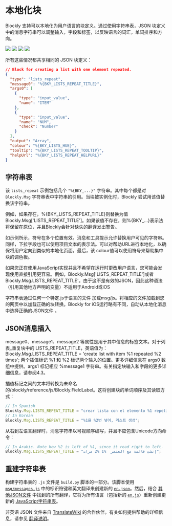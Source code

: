 # 本地化块

Blockly 支持可以本地化为用户语言的块定义。通过使用字符串表，JSON 块定义中的消息字符串可以调整输入，字段和标签，以反映语言的词汇，单词排序和方向。

![](./createlist-en.png)
![](./createlist-es.png)
![](./createlist-ko.png)
![](./createlist-ar.png)

所有这些情况都共享相同的 JSON 块定义：

```json
// Block for creating a list with one element repeated.
{
  "type": "lists_repeat",
  "message0": "%{BKY_LISTS_REPEAT_TITLE}",
  "args0": [
    {
      "type": "input_value",
      "name": "ITEM"
    },
    {
      "type": "input_value",
      "name": "NUM",
      "check": "Number"
    }
  ],
  "output": "Array",
  "colour": "%{BKY_LISTS_HUE}",
  "tooltip": "%{BKY_LISTS_REPEAT_TOOLTIP}",
  "helpUrl": "%{BKY_LISTS_REPEAT_HELPURL}"
}
```

## 字符串表

该 `lists_repeat` 示例包括几个 `"%{BKY_...}"` 字符串。其中每个都是对 `Blockly.Msg` 字符串表中字符串的引用。当块被实例化时，Blockly 尝试用该值替换该字符串。

例如，如果存在，%{BKY_LISTS_REPEAT_TITLE}则替换为值 Blockly.Msg['LISTS_REPEAT_TITLE']。如果该值不存在，则%{BKY_...}表示法将保留在原位，并且Blockly会针对缺失的翻译发出警告。

如示例所示，符号在多个位置有效。消息和工具提示允许替换用户可见的字符串。同样，下拉字段也可以使用项目文本的表示法。可以对帮助URL进行本地化，以确保将用户定向到类似的本地化页面。最后，该 colour值可以使用符号来帮助集中块的调色板。

如果您正在使用JavaScript实现并且不希望在运行时更改用户语言，您可能会发现使用直接引用更容易。例如，Blockly.Msg['LISTS_REPEAT_TITLE']或者 Blockly.Msg.LISTS_REPEAT_TITLE'。由于这不是有效的JSON，因此这种语法（引用其他地方声明的变量）不适用于Android或iOS

字符串表通过任何一个特定.js于语言的文件 加载msg/js。将相应的文件加载到您的网页中以加载正确的块转换。Blockly for iOS运行略有不同，自动从本地化消息中选择正确的JSON文件 。

## JSON消息插入

message0、message1、message2 等属性是用于其中信息的标签文本。对于列表_重复块中的 LISTS_REPEAT_TITLE，英语值为：Blockly.Msg.LISTS_REPEAT_TITLE = 'create list with item %1 repeated %2 times';
两个插值标记 %1 和 %2 标记两个输入的位置。更多详细信息在 args0 数组中提供。args1 标记相应 %message1 字符串。有关指定块输入和字段的更多详细信息，请参阅4.3。

插值标记之间的文本将转换为未命名的/blockly/reference/js/Blockly.FieldLabel。这将创建块的单词顺序及其读取方式：

```js
// In Spanish
Blockly.Msg.LISTS_REPEAT_TITLE = "crear lista con el elemento %1 repetido %2 veces";
// In Korean
Blockly.Msg.LISTS_REPEAT_TITLE = "%1을 %2번 넣어, 리스트 생성";
```

从右到左语言翻译时，消息字符串以可视顺序编写，并且不应包含Unicode方向命令：

```js
// In Arabic. Note how %2 is left of %1, since it read right to left.
Blockly.Msg.LISTS_REPEAT_TITLE = "إنشئ قائمة مع العنصر  %1 %2 مرات";
```

## 重建字符串表

构建字符串表的 `.js` 文件是 `build.py` 脚本的一部分。该脚本使用 [`msg/messages.js`](https://github.com/google/blockly/tree/master/msg/messages.js) 中的标识符键和英文翻译来创建新的 [`en.json`](https://github.com/google/blockly/tree/master/msg/json/en.json)。然后，结合 [其他JSON文件](https://github.com/google/blockly/tree/master/msg/json) 中找到的所有翻译，它将为所有语言（包括新的 [`en.js`](https://github.com/google/blockly/tree/master/msg/js/en.js)）重新创建更新的 [JavaScript字符串表](https://github.com/google/blockly/tree/master/msg/js)。

非英语 JSON 文件来自 [TranslateWiki](https://translatewiki.net/wiki/Translating:Blockly) 的合作伙伴。有关如何提供帮助的详细信息，请参见 [翻译说明](/guides/contribute/core/translating.html)。